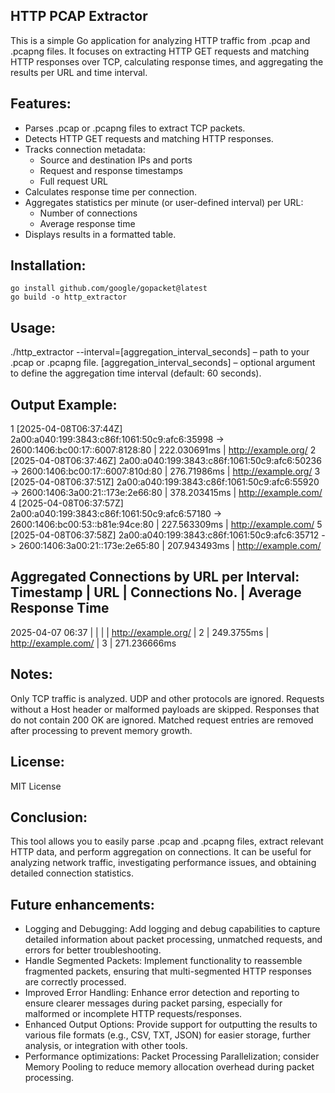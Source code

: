 HTTP PCAP Extractor
----------------------------------------------------------------
This is a simple Go application for analyzing HTTP traffic from .pcap and .pcapng files. It focuses on extracting HTTP GET requests and matching HTTP responses over TCP, calculating response times, and aggregating the results per URL and time interval.

Features:
----------------------------------------------------------------
 - Parses .pcap or .pcapng files to extract TCP packets.
 - Detects HTTP GET requests and matching HTTP responses.
 - Tracks connection metadata:
    - Source and destination IPs and ports
    - Request and response timestamps
    - Full request URL
 - Calculates response time per connection.
 - Aggregates statistics per minute (or user-defined interval) per URL:
    - Number of connections
    - Average response time
 - Displays results in a formatted table.

Installation:
----------------------------------------------------------------
    go install github.com/google/gopacket@latest
    go build -o http_extractor

Usage:
----------------------------------------------------------------

./http_extractor --interval=[aggregation_interval_seconds] <capture file>
<capture file> – path to your .pcap or .pcapng file.
[aggregation_interval_seconds] – optional argument to define the aggregation time interval (default: 60 seconds).


Output Example:
----------------------------------------------------------------
1 [2025-04-08T06:37:44Z] 2a00:a040:199:3843:c86f:1061:50c9:afc6:35998 -> 2600:1406:bc00:17::6007:8128:80 | 222.030691ms | http://example.org/
2 [2025-04-08T06:37:46Z] 2a00:a040:199:3843:c86f:1061:50c9:afc6:50236 -> 2600:1406:bc00:17::6007:810d:80 | 276.71986ms | http://example.org/
3 [2025-04-08T06:37:51Z] 2a00:a040:199:3843:c86f:1061:50c9:afc6:55920 -> 2600:1406:3a00:21::173e:2e66:80 | 378.203415ms | http://example.com/
4 [2025-04-08T06:37:57Z] 2a00:a040:199:3843:c86f:1061:50c9:afc6:57180 -> 2600:1406:bc00:53::b81e:94ce:80 | 227.563309ms | http://example.com/
5 [2025-04-08T06:37:58Z] 2a00:a040:199:3843:c86f:1061:50c9:afc6:35712 -> 2600:1406:3a00:21::173e:2e65:80 | 207.943493ms | http://example.com/


Aggregated Connections by URL per Interval:
Timestamp            | URL                                     | Connections No.  | Average Response Time
-----------------------------------------------------------------------------------------------
2025-04-07 06:37     |                                          |                  | 
                     | http://example.org/                      | 2                | 249.3755ms
                     | http://example.com/                      | 3                | 271.236666ms


Notes:
----------------------------------------------------------------
Only TCP traffic is analyzed.
UDP and other protocols are ignored.
Requests without a Host header or malformed payloads are skipped.
Responses that do not contain 200 OK are ignored.
Matched request entries are removed after processing to prevent memory growth.

License:
----------------------------------------------------------------
MIT License

Conclusion:
----------------------------------------------------------------
This tool allows you to easily parse .pcap and .pcapng files, extract relevant HTTP data, and perform aggregation on connections. It can be useful for analyzing network traffic, investigating performance issues, and obtaining detailed connection statistics.

Future enhancements:
----------------------------------------------------------------
 - Logging and Debugging: Add logging and debug capabilities to capture detailed information about packet processing, unmatched requests, and errors for better troubleshooting.
 - Handle Segmented Packets: Implement functionality to reassemble fragmented packets, ensuring that multi-segmented HTTP responses are correctly processed.
 - Improved Error Handling: Enhance error detection and reporting to ensure clearer messages during packet parsing, especially for malformed or incomplete HTTP requests/responses.
 - Enhanced Output Options: Provide support for outputting the results to various file formats (e.g., CSV, TXT, JSON) for easier storage, further analysis, or integration with other tools.
  - Performance optimizations: Packet Processing Parallelization; consider Memory Pooling to reduce memory allocation overhead during packet processing.